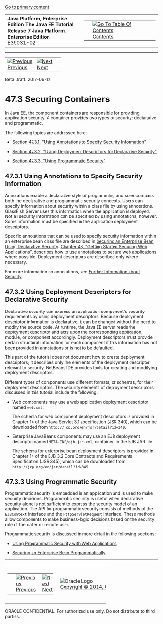 [Go to primary content](#BEGIN)

<table>
<colgroup>
<col width="50%" />
<col width="50%" />
</colgroup>
<tbody>
<tr class="odd">
<td><strong>Java Platform, Enterprise Edition The Java EE Tutorial</strong><br />
<strong>Release 7 Java Platform, Enterprise Edition</strong><br />
E39031-02</td>
<td><table>
<tbody>
<tr class="odd">
<td> </td>
<td><a href="toc.htm"><img src="../../dcommon/gifs/toc.gif" alt="Go To Table Of Contents" /><br />
<span class="icon">Contents</span></a></td>
</tr>
</tbody>
</table></td>
</tr>
</tbody>
</table>

-----

<table>
<tbody>
<tr class="odd">
<td><a href="security-intro002.htm"><img src="../../dcommon/gifs/leftnav.gif" alt="Previous" /><br />
<span class="icon">Previous</span></a> </td>
<td><a href="security-intro004.htm"><img src="../../dcommon/gifs/rightnav.gif" alt="Next" /><br />
<span class="icon">Next</span></a></td>
<td> </td>
</tr>
</tbody>
</table>

Beta Draft: 2017-06-12

# 47.3 Securing Containers

In Java EE, the component containers are responsible for providing
application security. A container provides two types of security:
declarative and programmatic.

The following topics are addressed here:

  - [Section 47.3.1, "Using Annotations to Specify Security
    Information"](#BNBXG)

  - [Section 47.3.2, "Using Deployment Descriptors for Declarative
    Security"](#BNBXF)

  - [Section 47.3.3, "Using Programmatic Security"](#BNBXH)

## 47.3.1 Using Annotations to Specify Security Information

Annotations enable a declarative style of programming and so encompass
both the declarative and programmatic security concepts. Users can
specify information about security within a class file by using
annotations. GlassFish Server uses this information when the application
is deployed. Not all security information can be specified by using
annotations, however. Some information must be specified in the
application deployment descriptors.

Specific annotations that can be used to specify security information
within an enterprise bean class file are described in [Securing an
Enterprise Bean Using Declarative
Security](security-javaee002.htm#GJGDI). [Chapter 48, "Getting Started
Securing Web Applications"](security-webtier.htm#BNCAS), describes how
to use annotations to secure web applications where possible. Deployment
descriptors are described only where necessary.

For more information on annotations, see [Further Information about
Security](security-intro007.htm#BNBYJ).

## 47.3.2 Using Deployment Descriptors for Declarative Security

Declarative security can express an application component's security
requirements by using deployment descriptors. Because deployment
descriptor information is declarative, it can be changed without the
need to modify the source code. At runtime, the Java EE server reads the
deployment descriptor and acts upon the corresponding application,
module, or component accordingly. Deployment descriptors must provide
certain structural information for each component if this information
has not been provided in annotations or is not to be defaulted.

This part of the tutorial does not document how to create deployment
descriptors; it describes only the elements of the deployment descriptor
relevant to security. NetBeans IDE provides tools for creating and
modifying deployment descriptors.

Different types of components use different formats, or schemas, for
their deployment descriptors. The security elements of deployment
descriptors discussed in this tutorial include the following.

  - Web components may use a web application deployment descriptor named
    `web.xml`.
    
    The schema for web component deployment descriptors is provided in
    Chapter 14 of the Java Servlet 3.1 specification (JSR 340), which
    can be downloaded from `http://jcp.org/en/jsr/detail?id=340`.

  - Enterprise JavaBeans components may use an EJB deployment descriptor
    named `META-INF/ejb-jar.xml`, contained in the EJB JAR file.
    
    The schema for enterprise bean deployment descriptors is provided in
    Chapter 14 of the EJB 3.2 Core Contracts and Requirements
    Specification (JSR 345), which can be downloaded from
    `http://jcp.org/en/jsr/detail?id=345`.

## 47.3.3 Using Programmatic Security

Programmatic security is embedded in an application and is used to make
security decisions. Programmatic security is useful when declarative
security alone is not sufficient to express the security model of an
application. The API for programmatic security consists of methods of
the `EJBContext` interface and the `HttpServletRequest` interface. These
methods allow components to make business-logic decisions based on the
security role of the caller or remote user.

Programmatic security is discussed in more detail in the following
sections:

  - [Using Programmatic Security with Web
    Applications](security-webtier003.htm#GJIIE)

  - [Securing an Enterprise Bean
    Programmatically](security-javaee002.htm#GJGCS)

-----

<table style="width:66%;">
<colgroup>
<col width="33%" />
<col width="0%" />
<col width="33%" />
</colgroup>
<tbody>
<tr class="odd">
<td><table style="width:96%;">
<colgroup>
<col width="0%" />
<col width="48%" />
<col width="48%" />
</colgroup>
<tbody>
<tr class="odd">
<td> </td>
<td><a href="security-intro002.htm"><img src="../../dcommon/gifs/leftnav.gif" alt="Previous" /><br />
<span class="icon">Previous</span></a> </td>
<td><a href="security-intro004.htm"><img src="../../dcommon/gifs/rightnav.gif" alt="Next" /><br />
<span class="icon">Next</span></a></td>
</tr>
</tbody>
</table></td>
<td><img src="../../dcommon/gifs/oracle.gif" alt="Oracle Logo" class="copyrightlogo" /> <a href="../../dcommon/html/cpyr.htm"><br />
<span class="copyrightlogo">Copyright © 2014, Oracle and/or its affiliates. All rights reserved.</span></a></td>
<td><table>
<tbody>
<tr class="odd">
<td> </td>
<td><a href="toc.htm"><img src="../../dcommon/gifs/toc.gif" alt="Go To Table Of Contents" /><br />
<span class="icon">Contents</span></a></td>
</tr>
</tbody>
</table></td>
</tr>
</tbody>
</table>

ORACLE CONFIDENTIAL. For authorized use only. Do not distribute to third parties.
